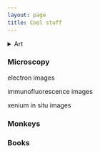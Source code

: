 ```yaml
---
layout: page
title: Cool stuff
---
```

<details>
  <summary>Art</summary>
  <a href="#popup">
  <img src="/thumbnail/Brueghel-the-triumph-of-death.jpg" alt="Thumbnail" width="150">
  </a>

<div id="popup" class="overlay">
  <a class="close" href="#">×</a>
  <img src="/images/The_Triumph_of_Death_by_Pieter_Bruegel_the_Elder.jpg" alt="Full-size Image">
  Bruegel/Bosch? The Triumph of Death
</div>



  <a href="#popup">
  <img src="/images/Brueghel_hunters_in_the_snow.jpg" alt="Thumbnail" width="150">
  </a>

<div id="popup" class="overlay">
  <a class="close" href="#">×</a>
  <img src="/images/Brueghel_hunters_in_the_snow.jpg" alt="Full-size Image">
  Brueghel Hunters in the Snow
</div>

  
  <img src="/images/john_waterhouse_magic_circle.jpg" width="750"/>
  Waterhouse Magic Circle
  
  <img src="/images/john_waterhouse_lady_of_shalott.jpg"/>
  Waterhouse The Lday of Shalott
</details>


### Microscopy
electron images


immunofluorescence images


xenium in situ images

### Monkeys


### Books


<br>
<br>
<br>





